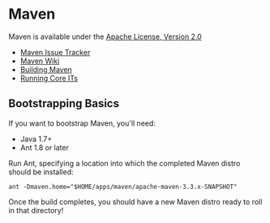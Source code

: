 # Maven

Maven is available under the [Apache License, Version 2.0](http://www.apache.org/licenses/LICENSE-2.0.txt)

- [Maven Issue Tracker](https://issues.apache.org/jira/browse/MNG)
- [Maven Wiki](https://cwiki.apache.org/confluence/display/MAVEN/Index)
- [Building Maven](http://maven.apache.org/guides/development/guide-building-maven.html)
- [Running Core ITs](http://maven.apache.org/core-its/core-it-suite/)

## Bootstrapping Basics

If you want to bootstrap Maven, you'll need:

- Java 1.7+
- Ant 1.8 or later

Run Ant, specifying a location into which the completed Maven distro should be installed:

```
ant -Dmaven.home="$HOME/apps/maven/apache-maven-3.3.x-SNAPSHOT"
```

Once the build completes, you should have a new Maven distro ready to roll in that directory!
